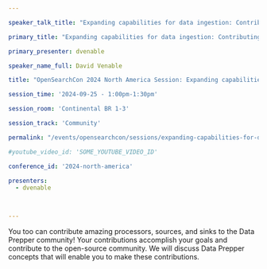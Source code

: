 ```yaml
---

speaker_talk_title: "Expanding capabilities for data ingestion: Contributing to Data Prepper"

primary_title: "Expanding capabilities for data ingestion: Contributing to Data Prepper"

primary_presenter: dvenable

speaker_name_full: David Venable

title: "OpenSearchCon 2024 North America Session: Expanding capabilities for data ingestion: Contributing to Data Prepper"

session_time: '2024-09-25 - 1:00pm-1:30pm' 

session_room: 'Continental BR 1-3' 

session_track: 'Community' 

permalink: "/events/opensearchcon/sessions/expanding-capabilities-for-data-ingestion-contributing-to-data-prepper.html"

#youtube_video_id: 'SOME_YOUTUBE_VIDEO_ID' 

conference_id: '2024-north-america' 

presenters: 
  - dvenable 



---
```

You too can contribute amazing processors, sources, and sinks to the Data Prepper community! Your contributions accomplish your goals and contribute to the open-source community. We will discuss Data Prepper concepts that will enable you to make these contributions.

